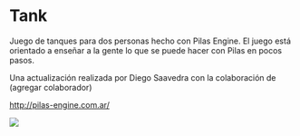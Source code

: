 Tank
====

Juego de tanques para dos personas hecho con Pilas Engine.
El juego está orientado a enseñar a la gente lo que se puede hacer con Pilas
en pocos pasos.

Una actualización realizada por Diego Saavedra con la colaboración de (agregar colaborador)

http://pilas-engine.com.ar/

![](https://raw.github.com/quiqueporta/tank/master/picture.png)

